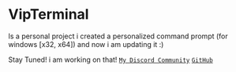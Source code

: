 # VipTerminal


Is a personal project i created a personalized command prompt (for windows [x32, x64]) and now i am updating it :)


Stay Tuned! i am working on that!
[`My Discord Community`](https://discord.gg/635ysHGDG6)
[`GitHub`](https://github.com/Th3Spl)
